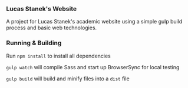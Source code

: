 ### Lucas Stanek's Website

A project for Lucas Stanek's academic website using a simple gulp build process and basic web technologies. 

### Running & Building
Run `npm install` to install all dependencies

`gulp watch` will compile Sass and start up BrowserSync for local testing

`gulp build` will build and minify files into a `dist` file